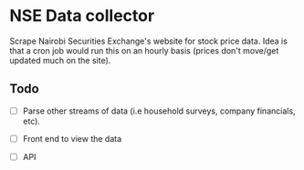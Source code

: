 
# NSE Data collector


Scrape Nairobi Securities Exchange's website for stock price data. Idea is that a cron job would run this on an hourly basis (prices don't move/get updated much on the site). 


## Todo

- [ ] Parse other streams of data (i.e household surveys, company financials, etc).  

- [ ] Front end to view the data 

- [ ] API  
